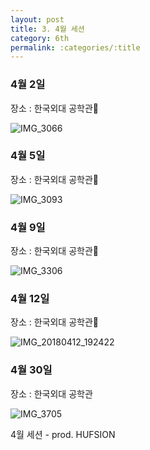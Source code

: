 ```yaml
---
layout: post
title: 3. 4월 세션
category: 6th
permalink: :categories/:title
---
```


### 4월 2일

장소 : 한국외대 공학관

![IMG_3066](https://user-images.githubusercontent.com/30469948/99149398-1a86e300-26d1-11eb-9586-4039a05778bb.JPG)

### 4월 5일

장소 : 한국외대 공학관

![IMG_3093](https://user-images.githubusercontent.com/30469948/99149397-19ee4c80-26d1-11eb-9cc7-b532b1a66528.JPG)

### 4월 9일 

장소 : 한국외대 공학관

![IMG_3306](https://user-images.githubusercontent.com/30469948/99149396-1955b600-26d1-11eb-9b4e-a12efd166596.JPG)

### 4월 12일

장소 : 한국외대 공학관

![IMG_20180412_192422](https://user-images.githubusercontent.com/30469948/99149395-18bd1f80-26d1-11eb-851a-72d5334f87ff.jpg)

### 4월 30일 

장소 : 한국외대 공학관

![IMG_3705](https://user-images.githubusercontent.com/30469948/99149393-178bf280-26d1-11eb-920d-3db5efccfc8c.JPG)

4월 세션 - prod. HUFSION
